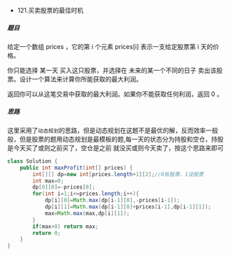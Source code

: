 *  121.买卖股票的最佳时机

##### 题目

给定一个数组 prices ，它的第 i 个元素 prices[i] 表示一支给定股票第 i 天的价格。

你只能选择 某一天 买入这只股票，并选择在 未来的某一个不同的日子 卖出该股票。设计一个算法来计算你所能获取的最大利润。

返回你可以从这笔交易中获取的最大利润。如果你不能获取任何利润，返回 0 。

##### 思路
这里采用了`动态规划`的思路，但是动态规划在这题不是最优的解，反而效率一般般，但是股票的题用动态规划是最模板的题,每一天的状态分为持股和空仓，持股是今天买了或则之前买了，空仓是之前
就没买或则今天卖了，按这个思路来即可

```java
class Solution {
    public int maxProfit(int[] prices) {
        int[][] dp=new int[prices.length+1][2];//0有股票，1没股票
        int max=0;
        dp[0][0]=-prices[0];
        for(int i=1;i<=prices.length;i++){
            dp[i][0]=Math.max(dp[i-1][0],-prices[i-1]);
            dp[i][1]=Math.max(dp[i-1][0]+prices[i-1],dp[i-1][1]);
            max=Math.max(max,dp[i][1]);
        }
        if(max>0) return max;
        return 0;
    }
}
```
